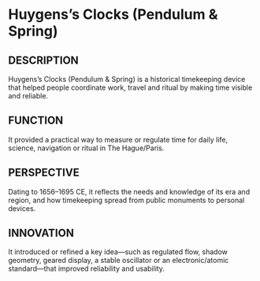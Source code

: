 ---
---
# Huygens’s Clocks (Pendulum & Spring)

## DESCRIPTION
Huygens’s Clocks (Pendulum & Spring) is a historical timekeeping device that helped people coordinate work, travel and ritual by making time visible and reliable.

## FUNCTION
It provided a practical way to measure or regulate time for daily life, science, navigation or ritual in The Hague/Paris.

## PERSPECTIVE
Dating to 1656–1695 CE, it reflects the needs and knowledge of its era and region, and how timekeeping spread from public monuments to personal devices.

## INNOVATION
It introduced or refined a key idea—such as regulated flow, shadow geometry, geared display, a stable oscillator or an electronic/atomic standard—that improved reliability and usability.